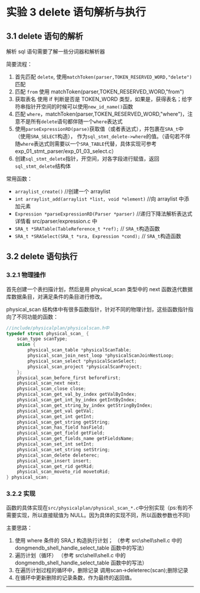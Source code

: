 # 实验 3 delete 语句解析与执行

## 3.1 delete 语句的解析

解析 sql 语句需要了解一些分词器和解析器


简要流程：

1. 首先匹配 `delete`, 使用`matchToken(parser,TOKEN_RESERVED_WORD,"delete")`匹配
2. 匹配 `from` 使用 matchToken(parser,TOKEN_RESERVED_WORD,"from")
3. 获取表名 使用 if 判断是否是 TOKEN_WORD 类型，如果是，获得表名；给字符串指针开空间的时候可以使用`new_id_name()`函数
4. 匹配 `where`，matchToken(parser,TOKEN_RESERVED_WORD,"where")，注意不是所有`delete`语句都伴随一个`where`表达式
6. 使用`parseExpressionRD(parse)`获取值（或者表达式），并包裹在`SRA_t`中（使用`SRA_SELECT`构造），
作为`sql_stmt_delete->where`的值。（语句若不伴随`where`表达式则需要以一个`SRA_TABLE`代替，具体实现可参考 exp_01_stmt_parser/exp_01_03_select.c）
7. 创建`sql_stmt_delete`指针，开空间，对各字段进行赋值，返回`sql_stmt_delete`结构体

常用函数：

- `arraylist_create()` //创建一个 arraylist
- `int arraylist_add(arraylist *list, void *element)` //向 arraylist 中添加元素
- `Expression *parseExpressionRD(Parser *parser)` //递归下降法解析表达式 详情看 src/parser/expression.c 中
- `SRA_t *SRATable(TableReference_t *ref);` // `SRA_t`构造函数
- `SRA_t *SRASelect(SRA_t *sra, Expression *cond);` // `SRA_t`构造函数

## 3.2 delete 语句执行

### 3.2.1 物理操作

首先创建一个表扫描计划，然后是用 physical_scan 类型中的 next 函数迭代数据库数据条目，对满足条件的条目进行修改。

physical_scan 结构体中有很多函数指针，针对不同的物理计划，这些函数指针指向了不同功能的函数：

```c
//include/physicalplan/physicalscan.h中
typedef struct physical_scan_ {
    scan_type scanType;
    union {
        physical_scan_table *physicalScanTable;
        physical_scan_join_nest_loop *physicalScanJoinNestLoop;
        physical_scan_select *physicalScanSelect;
        physical_scan_project *physicalScanProject;
    };
    physical_scan_before_first beforeFirst;
    physical_scan_next next;
    physical_scan_close close;
    physical_scan_get_val_by_index getValByIndex;
    physical_scan_get_int_by_index getIntByIndex;
    physical_scan_get_string_by_index getStringByIndex;
    physical_scan_get_val getVal;
    physical_scan_get_int getInt;
    physical_scan_get_string getString;
    physical_scan_has_field hasField;
    physical_scan_get_field getField;
    physical_scan_get_fields_name getFieldsName;
    physical_scan_set_int setInt;
    physical_scan_set_string setString;
    physical_scan_delete deleterec;
    physical_scan_insert insert;
    physical_scan_get_rid getRid;
    physical_scan_moveto_rid movetoRid;
} physical_scan;
```

### 3.2.2 实现

函数的具体实现在`src/physicalplan/physical_scan_*.c`中分别实现（ps:有的不需要实现，所以直接赋值为 NULL。因为具体的实现不同，所以函数参数也不同）

主要思路：

1. 使用 where 条件的 SRA_t 构造执行计划；
   （参考 src\shell\shell.c 中的 dongmendb_shell_handle_select_table 函数中的写法）
2. 遍历计划（循环）
   （参考 src\shell\shell.c 中的 dongmendb_shell_handle_select_table 函数中的写法）
3. 在遍历计划过程的循环中，删除记录
   调用scan->deleterec(scan);删除记录
4. 在循环中更新删除的记录条数，作为最终的返回值。


---

